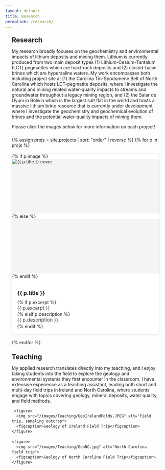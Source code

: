 ```yaml
---
layout: default
title: Research
permalink: /research/
---
```


<style>
/* Add spacing so content isn’t flush with screen edges */
.page-content {
  max-width: 900px;   /* keeps text in a nice readable width */
  margin: 0 auto;     /* centers the content */
  padding: 0 20px;    /* adds space on left/right */
  box-sizing: border-box;
}

/* Optional: nicer typography spacing for headings & paragraphs */
.page-content h1,
.page-content h2,
.page-content h3 {
  margin-top: 1.25rem;
  margin-bottom: 0.6rem;
}

/* Simple, theme-friendly project grid */
.project-grid {
  display: grid;
  grid-template-columns: repeat(auto-fill, minmax(260px, 1fr));
  gap: 16px;
  margin: 1.5rem 0;
}
.project-card {
  display: block;
  background: #fff;
  border-radius: 12px;
  border: 1px solid rgba(0,0,0,.08);
  box-shadow: 0 1px 4px rgba(0,0,0,.08);
  overflow: hidden;
  text-decoration: none;
  color: inherit;
  transition: transform .08s ease, box-shadow .2s ease;
}
.project-card:hover {
  transform: translateY(-2px);
  box-shadow: 0 6px 16px rgba(0,0,0,.12);
}
.project-card__img {
  width: 100%;
  height: 170px;
  object-fit: cover;
  display: block;
  background: #f4f4f4;
}
.project-card__body {
  padding: .85rem 1rem 1rem;
}
.project-card__title {
  margin: 0 0 .25rem;
  font-size: 1.05rem;
  font-weight: 700;
}
.project-card__desc {
  margin: 0;
  color: #444;
  font-size: .95rem;
  line-height: 1.35;
}

/* Teaching gallery: reuse responsive grid but smaller thumbnails */
.teaching-gallery {
  display: grid;
  grid-template-columns: repeat(auto-fit, minmax(220px, 1fr));
  gap: 16px;
  margin: 1.25rem 0 2rem;
}
.teaching-gallery figure {
  margin: 0;
  background: #fff;
  border-radius: 8px;
  overflow: hidden;
  border: 1px solid rgba(0,0,0,0.06);
  box-shadow: 0 1px 6px rgba(0,0,0,0.06);
  display: flex;
  flex-direction: column;
}
.teaching-gallery img {
  width: 100%;
  height: 160px;
  object-fit: cover;
  display: block;
}
.teaching-gallery figcaption {
  padding: 0.5rem 0.75rem;
  font-size: 0.92rem;
  color: #333;
  line-height: 1.3;
}

/* Make sure long code/links wrap inside the container */
.page-content p, .page-content a {
  word-break: break-word;
}
</style>

<div class="page-content">
  <h2>Research</h2>
  
  <!-- ✍️ Edit this intro text anytime -->
  <p>
   My research broadly focuses on the geochemistry and environmental impacts of lithium deposits and mining them. Lithium is currently produced from two main deposit types (1) Lithium-Cesium-Tantalum (LCT) pegmatites which are hard-rock deposits and (2) closed-basin brines which are hypersaline waters. My work encompasses both including project site at (1) the Carolina Tin-Spodumene Belt of North Carolina which hosts LCT-pegmatite deposits, where I investigate the natural and mining related water-quality impacts to streams and groundwater throughout a legacy mining region, and (2) the Salar de Uyuni in Bolivia which is the largest salt flat in the world and hosts a massive lithium brine resource that is currently under development where I investigate the geochemistry and geochemical evolution of brines and the potential water-quality impacts of mining them.
  </p>

  <p>Please click the images below for more information on each project!</p>

  <div class="project-grid">
    {% assign projs = site.projects | sort: "order" | reverse %}
    {% for p in projs %}
    <a class="project-card" href="{{ p.url | relative_url }}">
      {% if p.image %}
        <img class="project-card__img" src="{{ p.image | relative_url }}" alt="{{ p.title }} cover">
      {% else %}
        <div class="project-card__img" aria-hidden="true"></div>
      {% endif %}
      <div class="project-card__body">
        <h3 class="project-card__title">{{ p.title }}</h3>
        {% if p.excerpt %}
          <p class="project-card__desc">{{ p.excerpt }}</p>
        {% elsif p.description %}
          <p class="project-card__desc">{{ p.description }}</p>
        {% endif %}
      </div>
    </a>
    {% endfor %}
  </div> <!-- /.project-grid -->

  <!-- ===== Teaching section (placed BELOW the project gallery) ===== -->
  <h2>Teaching</h2>
  <p>
    My applied research translates directly into my teaching, and I enjoy taking students into the field to explore the geology and environmental systems they first encounter in the classroom. I have extensive experience as a teaching assistant, leading both short and multi-day field trips in Ireland and North Carolina, where students engage with topics covering geology, mineral deposits, water quality, and field methods.
  </p>

 <!-- Responsive gallery: add as many <figure> blocks as you want -->
  <div class="gallery-grid">

     <figure>
      <img src="/images/Teaching/GeoIrelandFolds.JPEG" alt="Field trip, sampling outcrop">
      <figcaption>Geology of Ireland Field Trip</figcaption>
    </figure>

    <figure>
      <img src="/images/Teaching/GeoNC.jpg" alt="North Carolina field trip">
      <figcaption>Geology of North Carolina Field Trip</figcaption>
    </figure>
    

  </div> <!-- /.gallery-grid -->

  <!-- Lightbox overlay element -->
  <div class="lightbox" id="lightbox">
    <img src="" alt="Full size image">
  </div>

</div> <!-- /.page-content -->

<style>
/* Lightbox overlay */
.lightbox {
  display: none;
  position: fixed;
  z-index: 9999;
  top: 0; left: 0; right: 0; bottom: 0;
  background: rgba(0,0,0,0.85);
  justify-content: center;
  align-items: center;
}
.lightbox img {
  max-width: 90%;
  max-height: 90%;
  border-radius: 6px;
  box-shadow: 0 4px 20px rgba(0,0,0,0.5);
}
</style>

<script>
document.querySelectorAll('.gallery-grid img').forEach(img => {
  img.addEventListener('click', () => {
    const lightbox = document.getElementById('lightbox');
    lightbox.style.display = 'flex';
    lightbox.querySelector('img').src = img.src;
  });
});

document.getElementById('lightbox').addEventListener('click', () => {
  document.getElementById('lightbox').style.display = 'none';
});
</script>



